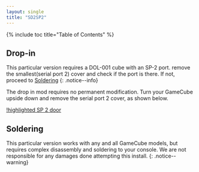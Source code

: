 ```yaml
---
layout: single
title: "SD2SP2"
---
```

{% include toc title="Table of Contents" %}

## Drop-in
This particular version requires a DOL-001 cube with an SP-2 port. remove the smallest(serial port 2) cover and check if the port is there. If not, proceed to [Soldering](#soldering)
{: .notice--info}

The drop in mod requires no permanent modification. Turn your GameCube upside down and remove the serial port 2 cover, as shown below.

[!highlighted SP 2 door](/images/cube/sp2door.ext)

## Soldering
This particular version works with any and all GameCube models, but requires complex disassembly and soldering to your console. We are not responsible for any damages done attempting this install.
{: .notice--warning}